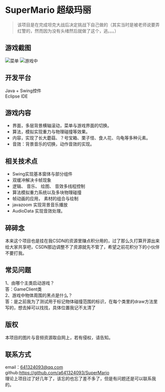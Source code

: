 # SuperMario 超级玛丽
> 该项目是在完成坦克大战后决定挑战下自己做的（其实当时是被老师说要弄红警的，然而因为没有头绪然后就做了这个，逃。。。）
## 游戏截图
![菜单](https://github.com/a641324093/SuperMario/raw/master/mdImg/supermario_menu.jpg)
![游戏中](https://github.com/a641324093/SuperMario/raw/master/mdImg/supermario_play.jpg)
## 开发平台
Java + Swing控件  
Eclipse IDE

## 游戏内容
 - 界面，多层背景横轴滚动，菜单与游戏界面的切换。
 - 算法，模拟实现重力与物理碰撞等效果。
 - 内容，实现了长大蘑菇、？号宝箱、栗子怪、食人花、乌龟等多种元素。
 - 音效：背景音乐的切换，动作音效的实现。

## 相关技术点
 - Swing实现基本窗体与部分组件
 - 双缓冲解决卡帧现象
 - 逻辑、 音乐、 绘图、 音效多线程控制
 - 算法模拟重力系统以及多块物理碰撞
 - 帧动画的应用， 素材的组合与绘制
 - javazoom 实现背景音乐播放
 - AudioData 实现音效处理。
 
## 碎碎念
本来这个项目也是挂在我CSDN的资源里赚点积分用的，过了那么久打算开源出来给大家共享吧，CSDN那边调整不了资源就先不管了，希望之前花积分下的小伙伴不要打我。

## 常见问题

1、由哪个主类启动游戏？  
答：GameClient类  
2、游戏中物体周围的黑点是什么？  
答：是之前我为了测试用于标记物体碰撞范围的标识，在每个类里的draw方法里写的，想去掉可以找找，具体位置我记不太清了

## 版权
本项目的图片与音频资源取自网上，若有侵权，请告知。

## 联系方式
email：641324093@qq.com  
github:https://github.com/a641324093/SuperMario  
理论上项目过了好几年了，该忘的也忘了差不多了，但是有问题还是可以联系我的。


